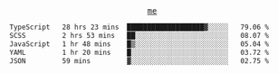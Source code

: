 <p align="center">
  <samp>
    <a href="https://yiwwhl.com">me</a>
  </samp>
</p>

<!--START_SECTION:waka-->

```txt
TypeScript   28 hrs 23 mins  ███████████████████▓░░░░░   79.06 %
SCSS         2 hrs 53 mins   ██░░░░░░░░░░░░░░░░░░░░░░░   08.07 %
JavaScript   1 hr 48 mins    █▒░░░░░░░░░░░░░░░░░░░░░░░   05.04 %
YAML         1 hr 20 mins    █░░░░░░░░░░░░░░░░░░░░░░░░   03.72 %
JSON         59 mins         ▓░░░░░░░░░░░░░░░░░░░░░░░░   02.75 %
```

<!--END_SECTION:waka-->